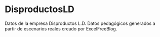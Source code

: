 # DisproductosLD
Datos de la empresa Disproductos L.D. Datos pedagógicos generados a partir de escenarios reales creado por ExcelFreeBlog.
